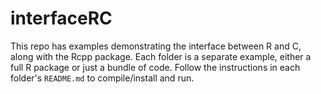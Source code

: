 # interfaceRC
This repo has examples demonstrating the interface between R and C, along with the Rcpp package. Each folder is a separate example, either a full R package or just a bundle of code. Follow the instructions in each folder's `README.md` to compile/install and run.
